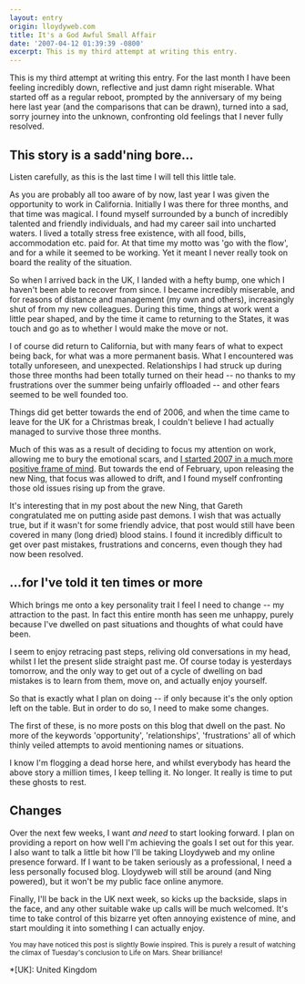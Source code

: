 ```yaml
---
layout: entry
origin: lloydyweb.com
title: It's a God Awful Small Affair
date: '2007-04-12 01:39:39 -0800'
excerpt: This is my third attempt at writing this entry.
---
```

This is my third attempt at writing this entry. For the last month I have been feeling incredibly down, reflective and just damn right miserable. What started off as a regular reboot, prompted by the anniversary of my being here last year (and the comparisons that can be drawn), turned into a sad, sorry journey into the unknown, confronting old feelings that I never fully resolved.

## This story is a sadd'ning bore...
Listen carefully, as this is the last time I will tell this little tale.

As you are probably all too aware of by now, last year I was given the opportunity to work in California. Initially I was there for three months, and that time was magical. I found myself surrounded by a bunch of incredibly talented and friendly individuals, and had my career sail into uncharted waters. I lived a totally stress free existence, with all food, bills, accommodation etc. paid for. At that time my motto was 'go with the flow', and for a while it seemed to be working. Yet it meant I never really took on board the reality of the situation.

So when I arrived back in the UK, I landed with a hefty bump, one which I haven't been able to recover from since. I became incredibly miserable, and for reasons of distance and management (my own and others), increasingly shut of from my new colleagues. During this time, things at work went a little pear shaped, and by the time it came to returning to the States, it was touch and go as to whether I would make the move or not.

I of course did return to California, but with many fears of what to expect being back, for what was a more permanent basis. What I encountered was totally unforeseen, and unexpected. Relationships I had struck up during those three months had been totally turned on their head -- no thanks to my frustrations over the summer being unfairly offloaded -- and other fears seemed to be well founded too.

Things did get better towards the end of 2006, and when the time came to leave for the UK for a Christmas break, I couldn't believe I had actually managed to survive those three months.

Much of this was as a result of deciding to focus my attention on work, allowing me to bury the emotional scars, and [I started 2007 in a much more positive frame of mind][1]. But towards the end of February, upon releasing the new Ning, that focus was allowed to drift, and I found myself confronting those old issues rising up from the grave.

It's interesting that in my post about the new Ning, that Gareth congratulated me on putting aside past demons. I wish that was actually true, but if it wasn't for some friendly advice, that post would still have been covered in many (long dried) blood stains. I found it incredibly difficult to get over past mistakes, frustrations and concerns, even though they had now been resolved.

## ...for I've told it ten times or more
Which brings me onto a key personality trait I feel I need to change -- my attraction to the past. In fact this entire month has seen me unhappy, purely because I've dwelled on past situations and thoughts of what could have been.

I seem to enjoy retracing past steps, reliving old conversations in my head, whilst I let the present slide straight past me. Of course today is yesterdays tomorrow, and the only way to get out of a cycle of dwelling on bad mistakes is to learn from them, move on, and actually enjoy yourself.

So that is exactly what I plan on doing -- if only because it's the only option left on the table. But in order to do so, I need to make some changes.

The first of these, is no more posts on this blog that dwell on the past. No more of the keywords 'opportunity', 'relationships', 'frustrations' all of which thinly veiled attempts to avoid mentioning names or situations.

I know I'm flogging a dead horse here, and whilst everybody has heard the above story a million times, I keep telling it. No longer. It really is time to put these ghosts to rest.

## Changes
Over the next few weeks, I want _and need_ to start looking forward. I plan on providing a report on how well I'm achieving the goals I set out for this year. I also want to talk a little bit how I'll be taking Lloydyweb and my online presence forward. If I want to be taken seriously as a professional, I need a less personally focused blog. Lloydyweb will still be around (and Ning powered), but it won't be my public face online anymore.

Finally, I'll be back in the UK next week, so kicks up the backside, slaps in the face, and any other suitable wake up calls will be much welcomed. It's time to take control of this bizarre yet often annoying existence of mine, and start moulding it into something I can actually enjoy.

<small>You may have noticed this post is slightly Bowie inspired. This is purely a result of watching the climax of Tuesday's conclusion to Life on Mars. Shear brilliance!</small>

[1]: /2007/01/two_thousand_and_seven
[2]: /2007/03/finally_a_ning_to_be_proud_of
[3]: /2007/01/seven_goals_for_07

*[UK]: United Kingdom
